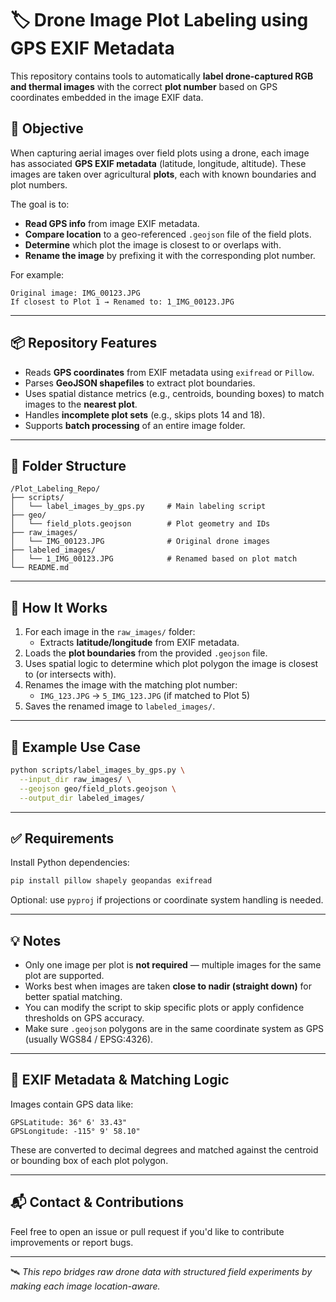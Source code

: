 # 🏷️ Drone Image Plot Labeling using GPS EXIF Metadata

This repository contains tools to automatically **label drone-captured RGB and thermal images** with the correct **plot number** based on GPS coordinates embedded in the image EXIF data.

## 🎯 Objective

When capturing aerial images over field plots using a drone, each image has associated **GPS EXIF metadata** (latitude, longitude, altitude). These images are taken over agricultural **plots**, each with known boundaries and plot numbers.

The goal is to:
- **Read GPS info** from image EXIF metadata.
- **Compare location** to a geo-referenced `.geojson` file of the field plots.
- **Determine** which plot the image is closest to or overlaps with.
- **Rename the image** by prefixing it with the corresponding plot number.

For example:
```
Original image: IMG_00123.JPG
If closest to Plot 1 → Renamed to: 1_IMG_00123.JPG
```

---

## 📦 Repository Features

- Reads **GPS coordinates** from EXIF metadata using `exifread` or `Pillow`.
- Parses **GeoJSON shapefiles** to extract plot boundaries.
- Uses spatial distance metrics (e.g., centroids, bounding boxes) to match images to the **nearest plot**.
- Handles **incomplete plot sets** (e.g., skips plots 14 and 18).
- Supports **batch processing** of an entire image folder.

---

## 📂 Folder Structure

```plaintext
/Plot_Labeling_Repo/
├── scripts/
│   └── label_images_by_gps.py     # Main labeling script
├── geo/
│   └── field_plots.geojson        # Plot geometry and IDs
├── raw_images/
│   └── IMG_00123.JPG              # Original drone images
├── labeled_images/
│   └── 1_IMG_00123.JPG            # Renamed based on plot match
└── README.md
```

---

## 🧭 How It Works

1. For each image in the `raw_images/` folder:
   - Extracts **latitude/longitude** from EXIF metadata.
2. Loads the **plot boundaries** from the provided `.geojson` file.
3. Uses spatial logic to determine which plot polygon the image is closest to (or intersects with).
4. Renames the image with the matching plot number:
   - `IMG_123.JPG` → `5_IMG_123.JPG` (if matched to Plot 5)
5. Saves the renamed image to `labeled_images/`.

---

## 🧪 Example Use Case

```bash
python scripts/label_images_by_gps.py \
  --input_dir raw_images/ \
  --geojson geo/field_plots.geojson \
  --output_dir labeled_images/
```

---

## ✅ Requirements

Install Python dependencies:

```bash
pip install pillow shapely geopandas exifread
```

Optional: use `pyproj` if projections or coordinate system handling is needed.

---

## 💡 Notes

- Only one image per plot is **not required** — multiple images for the same plot are supported.
- Works best when images are taken **close to nadir (straight down)** for better spatial matching.
- You can modify the script to skip specific plots or apply confidence thresholds on GPS accuracy.
- Make sure `.geojson` polygons are in the same coordinate system as GPS (usually WGS84 / EPSG:4326).

---

## 📍 EXIF Metadata & Matching Logic

Images contain GPS data like:

```
GPSLatitude: 36° 6' 33.43"
GPSLongitude: -115° 9' 58.10"
```

These are converted to decimal degrees and matched against the centroid or bounding box of each plot polygon.

---

## 📬 Contact & Contributions

Feel free to open an issue or pull request if you'd like to contribute improvements or report bugs.

---

🛰️ *This repo bridges raw drone data with structured field experiments by making each image location-aware.*
